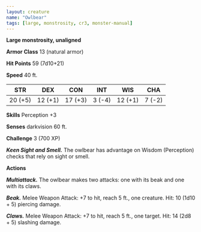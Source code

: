 ```yaml
---
layout: creature
name: "Owlbear"
tags: [large, monstrosity, cr3, monster-manual]
---
```


**Large monstrosity, unaligned**

**Armor Class** 13 (natural armor)

**Hit Points** 59 (7d10+21)

**Speed** 40 ft.

|   STR   |   DEX   |   CON   |   INT   |   WIS   |   CHA   |
|:-----:|:-----:|:-----:|:-----:|:-----:|:-----:|
| 20 (+5) | 12 (+1) | 17 (+3) | 3 (-4) | 12 (+1) | 7 (-2) |

**Skills** Perception +3

**Senses** darkvision 60 ft.

**Challenge** 3 (700 XP)

***Keen Sight and Smell.*** The owlbear has advantage on Wisdom (Perception) checks that rely on sight or smell.

**Actions**

***Multiattack.*** The owlbear makes two attacks: one with its beak and one with its claws.

***Beak.*** Melee Weapon Attack: +7 to hit, reach 5 ft., one creature. Hit: 10 (1d10 + 5) piercing damage.

***Claws.*** Melee Weapon Attack: +7 to hit, reach 5 ft., one target. Hit: 14 (2d8 + 5) slashing damage.

